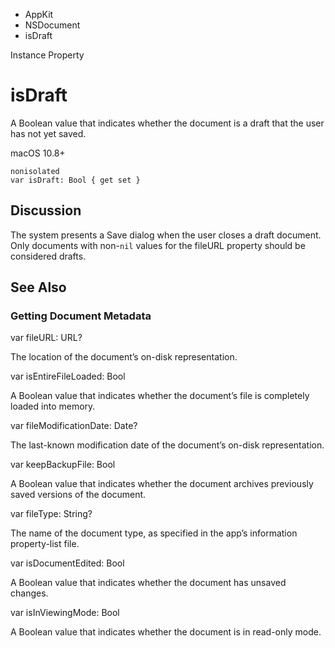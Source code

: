 

- AppKit
- NSDocument
-  isDraft 

Instance Property

# isDraft

A Boolean value that indicates whether the document is a draft that the user has not yet saved.

macOS 10.8+

``` source
nonisolated
var isDraft: Bool { get set }
```

## Discussion

The system presents a Save dialog when the user closes a draft document. Only documents with non-`nil` values for the fileURL property should be considered drafts.

## See Also

### Getting Document Metadata

var fileURL: URL?

The location of the document’s on-disk representation.

var isEntireFileLoaded: Bool

A Boolean value that indicates whether the document’s file is completely loaded into memory.

var fileModificationDate: Date?

The last-known modification date of the document’s on-disk representation.

var keepBackupFile: Bool

A Boolean value that indicates whether the document archives previously saved versions of the document.

var fileType: String?

The name of the document type, as specified in the app’s information property-list file.

var isDocumentEdited: Bool

A Boolean value that indicates whether the document has unsaved changes.

var isInViewingMode: Bool

A Boolean value that indicates whether the document is in read-only mode.

